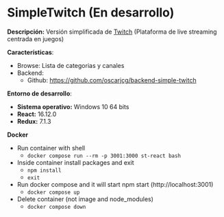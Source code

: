 # SimpleTwitch (En desarrollo)


**Descripción:** Versión simplificada de [Twitch](https://www.twitch.tv/directory) (Plataforma de live streaming centrada en juegos)

**Características**:
* Browse: Lista de categorias y canales
* Backend: 
    * Github: https://github.com/oscarjcg/backend-simple-twitch

**Entorno de desarrollo**:
* **Sistema operativo:** Windows 10 64 bits
* **React:**  16.12.0
* **Redux:** 7.1.3

**Docker**
* Run container with shell
    * `docker compose run --rm -p 3001:3000 st-react bash`
* Inside container install packages and exit
	* `npm install`
	* `exit`
* Run docker compose and it will start npm start (http://localhost:3001)
    * `docker compose up`
* Delete container (not image and node_modules)
    * `docker compose down`